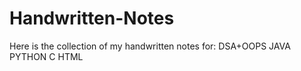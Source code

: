 # Handwritten-Notes
Here is the collection of my  handwritten notes for:
DSA+OOPS
JAVA
PYTHON
C
HTML

